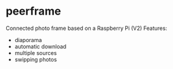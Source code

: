 # peerframe
Connected photo frame based on a Raspberry Pi (V2)
Features:
- diaporama
- automatic download
- multiple sources
- swipping photos
